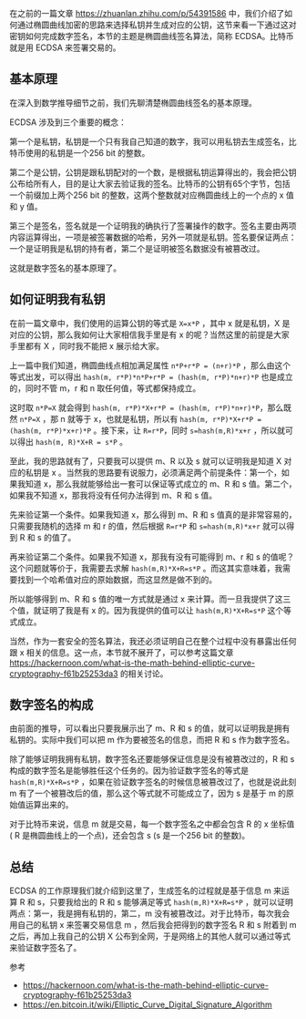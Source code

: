在之前的一篇文章 https://zhuanlan.zhihu.com/p/54391586 中，我们介绍了如何通过椭圆曲线加密的思路来选择私钥并生成对应的公钥，这节来看一下通过这对密钥如何完成数字签名，本节的主题是椭圆曲线签名算法，简称 ECDSA。比特币就是用 ECDSA 来签署交易的。

## 基本原理

在深入到数学推导细节之前，我们先聊清楚椭圆曲线签名的基本原理。

ECDSA 涉及到三个重要的概念：

第一个是私钥，私钥是一个只有我自己知道的数字，我可以用私钥去生成签名，比特币使用的私钥是一个256 bit 的整数。

第二个是公钥，公钥是跟私钥配对的一个数，是根据私钥运算得出的，我会把公钥公布给所有人，目的是让大家去验证我的签名。比特币的公钥有65个字节，包括一个前缀加上两个256 bit 的整数，这两个整数就对应椭圆曲线上的一个点的 x 值和 y 值。

第三个是签名，签名就是一个证明我的确执行了签署操作的数字。签名主要由两项内容运算得出，一项是被签署数据的哈希，另外一项就是私钥。签名要保证两点：一个是证明我是私钥的持有者，第二个是证明被签名数据没有被篡改过。

这就是数字签名的基本原理了。

## 如何证明我有私钥

在前一篇文章中，我们使用的运算公钥的等式是 `X=x*P` ，其中 x 就是私钥，X 是对应的公钥，那么我如何让大家相信我手里是有 x 的呢？当然这里的前提是大家手里都有 X ，同时我不能把 x 展示给大家。

上一篇中我们知道，椭圆曲线点相加满足属性 `n*P+r*P = (n+r)*P` ，那么由这个等式出发，可以得出 `hash(m, r*P)*n*P+r*P = (hash(m, r*P)*n+r)*P` 也是成立的，同时不管 m，r 和 n 取任何值，等式都保持成立。

这时取 `n*P=X` 就会得到 `hash(m, r*P)*X+r*P = (hash(m, r*P)*n+r)*P`，那么既然 `n*P=X` ，那 n 就等于 x，也就是私钥，所以有 `hash(m, r*P)*X+r*P = (hash(m, r*P)*x+r)*P` 。接下来，让 `R=r*P`，同时 `s=hash(m,R)*x+r` ，所以就可以得出 `hash(m, R)*X+R = s*P` 。

至此，我的思路就有了，只要我可以提供 m、R 以及 s 就可以证明我是知道 X 对应的私钥是 x 。当然我的思路要有说服力，必须满足两个前提条件：第一个，如果我知道 x，那么我就能够给出一套可以保证等式成立的 m、R 和 s 值。第二个，如果我不知道 x，那我将没有任何办法得到 m、R 和 s 值。

先来验证第一个条件。如果我知道 x，那么得到 m、R 和 s 值真的是非常容易的，只需要我随机的选择 m 和 r 的值，然后根据 `R=r*P` 和 `s=hash(m,R)*x+r` 就可以得到 R 和 s 的值了。

再来验证第二个条件。如果我不知道 x，那我有没有可能得到 m、r 和 s 的值呢？这个问题就等价于，我需要去求解 `hash(m,R)*X+R=s*P` 。而这其实意味着，我需要找到一个哈希值对应的原始数据，而这显然是做不到的。

所以能够得到 m、R 和 s 值的唯一方式就是通过 x 来计算。而一旦我提供了这三个值，就证明了我是有 x 的。因为我提供的值可以让 `hash(m,R)*X+R=s*P` 这个等式成立。

当然，作为一套安全的签名算法，我还必须证明自己在整个过程中没有暴露出任何跟 x 相关的信息。这一点，本节就不展开了，可以参考这篇文章 https://hackernoon.com/what-is-the-math-behind-elliptic-curve-cryptography-f61b25253da3 的相关讨论。

## 数字签名的构成

由前面的推导，可以看出只要我展示出了 m、R 和 s 的值，就可以证明我是拥有私钥的。实际中我们可以把 m 作为要被签名的信息，而把 R 和 s 作为数字签名。

除了能够证明我拥有私钥，数字签名还要能够保证信息是没有被篡改过的，R 和 s 构成的数字签名是能够胜任这个任务的。因为验证数字签名的等式是 `hash(m,R)*X+R=s*P` ，如果在验证数字签名的时候信息被篡改过了，也就是说此刻 m 有了一个被篡改后的值，那么这个等式就不可能成立了，因为 s 是基于 m 的原始值运算出来的。

对于比特币来说，信息 m 就是交易，每一个数字签名之中都会包含 R 的 x 坐标值( R 是椭圆曲线上的一个点)，还会包含 s (s 是一个256 bit 的整数)。

## 总结

ECDSA 的工作原理我们就介绍到这里了，生成签名的过程就是基于信息 m 来运算 R 和 s，只要我给出的 R 和 s 能够满足等式 `hash(m,R)*X+R=s*P` ，就可以证明两点：第一，我是拥有私钥的，第二，m 没有被篡改过。对于比特币，每次我会用自己的私钥 x 来签署交易信息 m ，然后我会把得到的数字签名 R 和 s 附着到 m 之后，再加上我自己的公钥 X 公布到全网，于是网络上的其他人就可以通过等式来验证数字签名了。

参考
- https://hackernoon.com/what-is-the-math-behind-elliptic-curve-cryptography-f61b25253da3
- https://en.bitcoin.it/wiki/Elliptic_Curve_Digital_Signature_Algorithm
